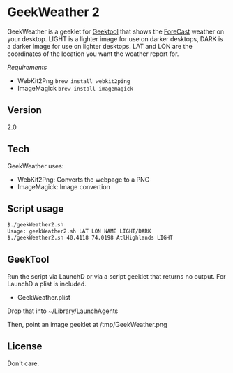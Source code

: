 GeekWeather 2
=============

GeekWeather is a geeklet for [Geektool] that shows the [ForeCast] weather on your desktop. LIGHT is a lighter image for use on darker desktops, DARK is a darker image for use on lighter desktops. LAT and LON are the coordinates of the location you want the weather report for.

*Requirements*
  - WebKit2Png  ```brew install webkit2ping```
  - ImageMagick ```brew install imagemagick```

Version
----
2.0

Tech
-----------

GeekWeather uses:

* WebKit2Png: Converts the  webpage to a PNG
* ImageMagick: Image convertion

Script usage
--------------

```sh
$./geekWeather2.sh
Usage: geekWeather2.sh LAT LON NAME LIGHT/DARK
$./geekWeather2.sh 40.4118 74.0198 AtlHighlands LIGHT
```

GeekTool
--------

Run the script via LaunchD or via a script geeklet that returns no output. For LaunchD a plist is included.

* GeekWeather.plist

Drop that into ~/Library/LaunchAgents

Then, point an image geeklet at /tmp/GeekWeather.png


License
----

Don't care.


[GeekTool]:http://projects.tynsoe.org/en/geektool/
[ForeCast]:http://forecast.io/


    
